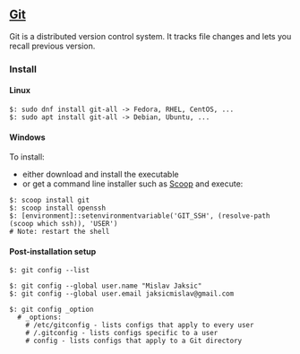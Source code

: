 ## [Git](https://git-scm.com/)

Git is a distributed version control system. It tracks file changes and lets you recall previous version.  

### Install

#### Linux

```
$: sudo dnf install git-all -> Fedora, RHEL, CentOS, ...
$: sudo apt install git-all -> Debian, Ubuntu, ...
```

#### Windows

To install:  
* either download and install the executable  
* or get a command line installer such as [Scoop](https://scoop.sh/) and execute:
```
$: scoop install git
$: scoop install openssh
$: [environment]::setenvironmentvariable('GIT_SSH', (resolve-path (scoop which ssh)), 'USER')
# Note: restart the shell
```

#### Post-installation setup

```
$: git config --list

$: git config --global user.name "Mislav Jaksic"
$: git config --global user.email jaksicmislav@gmail.com

$: git config _option
  # _options:
    # /etc/gitconfig - lists configs that apply to every user  
    # /.gitconfig - lists configs specific to a user  
    # config - lists configs that apply to a Git directory  
```
